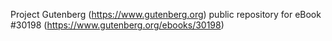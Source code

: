 Project Gutenberg (https://www.gutenberg.org) public repository for eBook #30198 (https://www.gutenberg.org/ebooks/30198)
